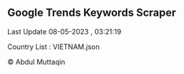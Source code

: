 

## Google Trends Keywords Scraper 
 
Last Update 08-05-2023 , 03:21:19

Country List :
VIETNAM.json



© Abdul Muttaqin 
